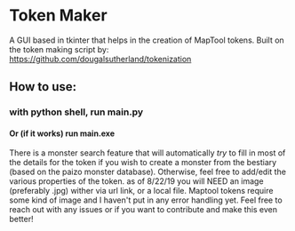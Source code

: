 # Token Maker

A GUI based in tkinter that helps in the creation of MapTool tokens. Built on the token making script by: 
https://github.com/dougalsutherland/tokenization

## How to use:

### with python shell, run main.py
#### Or (if it works) run main.exe

There is a monster search feature that will automatically *try* to fill in most of the details for the token if you wish to create a monster from the bestiary (based on the paizo monster database). Otherwise, feel free to add/edit the various properties of the token. as of 8/22/19 you will NEED an image (preferably .jpg) wither via url link, or a local file. Maptool tokens require some kind of image and I haven't put in any error handling yet. Feel free to reach out with any issues or if you want to contribute and make this even better!

